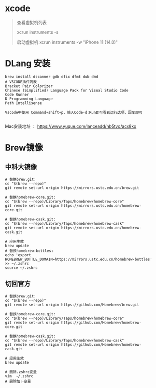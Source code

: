 # xcode

> 查看虚拟机列表
>
> xcrun instruments -s
>
> 启动虚拟机
> xcrun instruments -w "iPhone 11 (14.0)"



# DLang 安装

```shell
brew install dscanner gdb dfix dfmt dub dmd
# VSCODE插件列表
Bracket Pair Colorizer
Chinese (Simplified) Language Pack for Visual Studio Code
Code Runner
D Programming Language
Path Intellisense

Vscode中使用 Command+shift+p，输入Code-d:Run即可看到运行选项，回车即可


```

Mac安装地址  ：  https://www.yuque.com/lanceadd/nb5tvo/acx8ko

# Brew镜像

## 中科大镜像

```
# 替换brew.git:
cd "$(brew --repo)"
git remote set-url origin https://mirrors.ustc.edu.cn/brew.git

# 替换homebrew-core.git:
cd "$(brew --repo)/Library/Taps/homebrew/homebrew-core"
git remote set-url origin https://mirrors.ustc.edu.cn/homebrew-core.git

# 替换homebrew-cask.git:
cd "$(brew --repo)/Library/Taps/homebrew/homebrew-cask"
git remote set-url origin https://mirrors.ustc.edu.cn/homebrew-cask.git

# 应用生效
brew update
# 替换homebrew-bottles:
echo 'export HOMEBREW_BOTTLE_DOMAIN=https://mirrors.ustc.edu.cn/homebrew-bottles' >> ~/.zshrc
source ~/.zshrc
```

## 切回官方

```
# 替换brew.git:
cd "$(brew --repo)"
git remote set-url origin https://github.com/Homebrew/brew.git

# 替换homebrew-core.git:
cd "$(brew --repo)/Library/Taps/homebrew/homebrew-core"
git remote set-url origin https://github.com/Homebrew/homebrew-core.git

# 替换homebrew-cask.git:
cd "$(brew --repo)/Library/Taps/homebrew/homebrew-cask"
git remote set-url origin https://github.com/Homebrew/homebrew-cask.git

# 应用生效
brew update

# 删除.zshrc变量
vim  ~/.zshrc
# 删除如下变量
```



